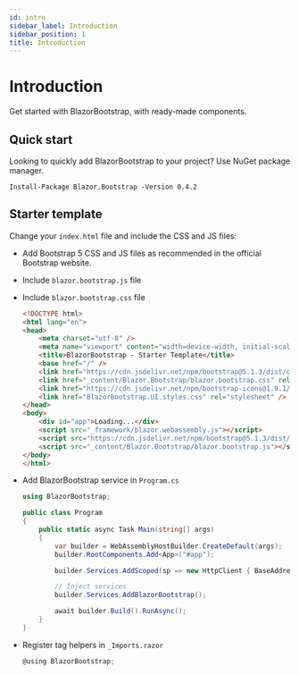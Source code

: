```yaml
---
id: intro
sidebar_label: Introduction
sidebar_position: 1
title: Introduction
---
```


# Introduction

Get started with BlazorBootstrap, with ready-made components.

## Quick start

Looking to quickly add BlazorBootstrap to your project? Use NuGet package manager.

```shell
Install-Package Blazor.Bootstrap -Version 0.4.2
```

## Starter template

Change your `index.html` file and include the CSS and JS files:
 - Add Bootstrap 5 CSS and JS files as recommended in the official Bootstrap website.
 - Include `blazor.bootstrap.js` file
 - Include `blazor.bootstrap.css` file

   ```html
   <!DOCTYPE html>
   <html lang="en">
   <head>
       <meta charset="utf-8" />
       <meta name="viewport" content="width=device-width, initial-scale=1.0, maximum-scale=1.0, user-scalable=no" />
       <title>BlazorBootstrap - Starter Template</title>
       <base href="/" />
       <link href="https://cdn.jsdelivr.net/npm/bootstrap@5.1.3/dist/css/bootstrap.min.css" rel="stylesheet" integrity="sha384-1BmE4kWBq78iYhFldvKuhfTAU6auU8tT94WrHftjDbrCEXSU1oBoqyl2QvZ6jIW3" crossorigin="anonymous">
       <link href="_content/Blazor.Bootstrap/blazor.bootstrap.css" rel="stylesheet" />
       <link href="https://cdn.jsdelivr.net/npm/bootstrap-icons@1.9.1/font/bootstrap-icons.css" rel="stylesheet" >
       <link href="BlazorBootstrap.UI.styles.css" rel="stylesheet" />
   </head>
   <body>
       <div id="app">Loading...</div>
       <script src="_framework/blazor.webassembly.js"></script>
       <script src="https://cdn.jsdelivr.net/npm/bootstrap@5.1.3/dist/js/bootstrap.bundle.min.js" integrity="sha384-ka7Sk0Gln4gmtz2MlQnikT1wXgYsOg+OMhuP+IlRH9sENBO0LRn5q+8nbTov4+1p" crossorigin="anonymous"></script>
       <script src="_content/Blazor.Bootstrap/blazor.bootstrap.js"></script>
   </body>
   </html>
   ```
 - Add BlazorBootstrap service in `Program.cs`

   ```cs {1,13}
   using BlazorBootstrap;
   
   public class Program
   {
       public static async Task Main(string[] args)
       {
           var builder = WebAssemblyHostBuilder.CreateDefault(args);
           builder.RootComponents.Add<App>("#app");
   
           builder.Services.AddScoped(sp => new HttpClient { BaseAddress = new Uri(builder.HostEnvironment.BaseAddress) });
   
           // Inject services           
           builder.Services.AddBlazorBootstrap();
   
           await builder.Build().RunAsync();
       }
   }
   ```

 - Register tag helpers in `_Imports.razor`

   ```cs {1}
   @using BlazorBootstrap;
   ```

